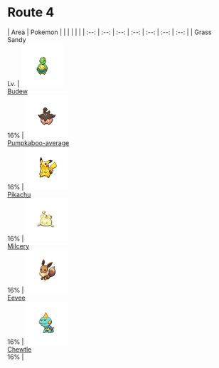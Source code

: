 # Route 4

| Area | Pokemon | | | | | |
        | :--: | :--: | :--: | :--: | :--: | :--: | :--: |
        | Grass Sandy<br/> Lv.  | ![budew](../../img/pokemon/budew.png)<br/> [Budew](/pokemon-sword-and-shield-ultimate/pokemon/409-budew)<br/> 16% | ![pumpkaboo-average](../../img/pokemon/pumpkaboo-average.png)<br/> [Pumpkaboo-average](/pokemon-sword-and-shield-ultimate/pokemon/733-pumpkaboo-average)<br/> 16% | ![pikachu](../../img/pokemon/pikachu.png)<br/> [Pikachu](/pokemon-sword-and-shield-ultimate/pokemon/025-pikachu)<br/> 16% | ![milcery](../../img/pokemon/milcery.png)<br/> [Milcery](/pokemon-sword-and-shield-ultimate/pokemon/899-milcery)<br/> 16% | ![eevee](../../img/pokemon/eevee.png)<br/> [Eevee](/pokemon-sword-and-shield-ultimate/pokemon/133-eevee)<br/> 16% | ![chewtle](../../img/pokemon/chewtle.png)<br/> [Chewtle](/pokemon-sword-and-shield-ultimate/pokemon/864-chewtle)<br/> 16% |

        